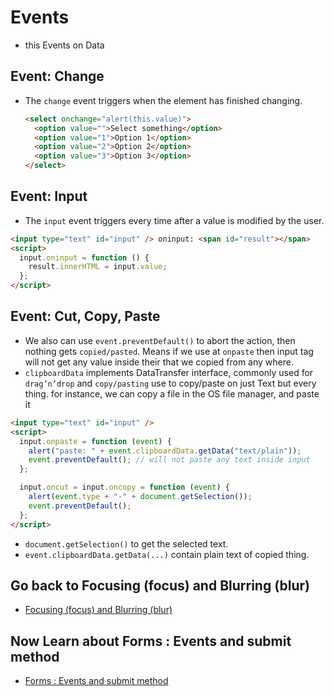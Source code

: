 # Events

- this Events on Data

## Event: Change

- The `change` event triggers when the element has finished changing.
  ```html
  <select onchange="alert(this.value)">
    <option value="">Select something</option>
    <option value="1">Option 1</option>
    <option value="2">Option 2</option>
    <option value="3">Option 3</option>
  </select>
  ```

## Event: Input

- The `input` event triggers every time after a value is modified by the user.

```html
<input type="text" id="input" /> oninput: <span id="result"></span>
<script>
  input.oninput = function () {
    result.innerHTML = input.value;
  };
</script>
```

## Event: Cut, Copy, Paste

- We also can use `event.preventDefault()` to abort the action, then nothing gets `copied/pasted`. Means if we use at `onpaste` then input tag will not get any value inside their that we copied from any where.
- `clipboardData` implements DataTransfer interface, commonly used for `drag’n’drop` and `copy/pasting` use to copy/paste on just Text but every thing. for instance, we can copy a file in the OS file manager, and paste it

```html
<input type="text" id="input" />
<script>
  input.onpaste = function (event) {
    alert("paste: " + event.clipboardData.getData("text/plain"));
    event.preventDefault(); // will not paste any text inside input
  };

  input.oncut = input.oncopy = function (event) {
    alert(event.type + "-" + document.getSelection());
    event.preventDefault();
  };
</script>
```

- `document.getSelection()` to get the selected text.
- `event.clipboardData.getData(...)` contain plain text of copied thing.

## Go back to Focusing (focus) and Blurring (blur)

- [Focusing (focus) and Blurring (blur)](./Focusing.md)

## Now Learn about Forms : Events and submit method

- [Forms : Events and submit method](./Submit%20in%20Form.md)